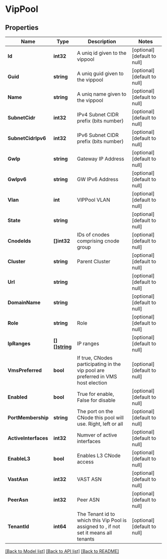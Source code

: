 # VipPool

## Properties
Name | Type | Description | Notes
------------ | ------------- | ------------- | -------------
**Id** | **int32** | A uniq id given to the vippool | [optional] [default to null]
**Guid** | **string** | A uniq guid given to the vippool | [optional] [default to null]
**Name** | **string** | A uniq name given to the vippool | [optional] [default to null]
**SubnetCidr** | **int32** | IPv4 Subnet CIDR prefix (bits number) | [optional] [default to null]
**SubnetCidrIpv6** | **int32** | IPv6 Subnet CIDR prefix (bits number) | [optional] [default to null]
**GwIp** | **string** | Gateway IP Address | [optional] [default to null]
**GwIpv6** | **string** | GW IPv6 Address | [optional] [default to null]
**Vlan** | **int** | VIPPool VLAN | [optional] [default to null]
**State** | **string** |  | [optional] [default to null]
**CnodeIds** | **[]int32** | IDs of cnodes comprising cnode group | [optional] [default to null]
**Cluster** | **string** | Parent Cluster | [optional] [default to null]
**Url** | **string** |  | [optional] [default to null]
**DomainName** | **string** |  | [optional] [default to null]
**Role** | **string** | Role | [optional] [default to null]
**IpRanges** | [**[][]string**](array.md) | IP ranges | [optional] [default to null]
**VmsPreferred** | **bool** | If true, CNodes participating in the vip pool are preferred in VMS host election | [optional] [default to null]
**Enabled** | **bool** | True for enable, False for disable | [optional] [default to null]
**PortMembership** | **string** | The port on the CNode this pool will use. Right, left or all | [optional] [default to null]
**ActiveInterfaces** | **int32** | Numver of active interfaces | [optional] [default to null]
**EnableL3** | **bool** | Enables L3 CNode access | [optional] [default to null]
**VastAsn** | **int32** | VAST ASN | [optional] [default to null]
**PeerAsn** | **int32** | Peer ASN | [optional] [default to null]
**TenantId** | **int64** | The Tenant id to which this Vip Pool is assigned to , if not set it means all tenants | [optional] [default to null]

[[Back to Model list]](../README.md#documentation-for-models) [[Back to API list]](../README.md#documentation-for-api-endpoints) [[Back to README]](../README.md)

